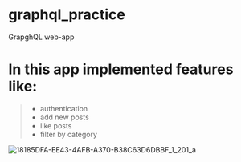 # graphql_practice
GrapghQL web-app 


# In this app implemented features like:
> - authentication
> - add new posts
> - like posts
> - filter by category

![18185DFA-EE43-4AFB-A370-B38C63D6DBBF_1_201_a](https://user-images.githubusercontent.com/56593640/235137440-898cb92a-fc01-489d-9cd1-9c51230d6a37.jpeg)
